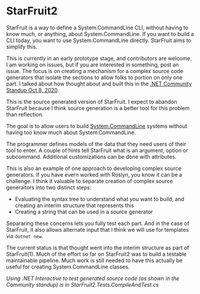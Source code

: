 # StarFruit2

StarFruit is a way to define a System.CommandLine CLI, without having to know much, or anything, about System.CommandLine. If you want to build a CLI today, you want to use System.CommandLine directly. StarFruit aims to simplify this.

This is currently in an early prototype stage, and contributors are welcome. I am working on issues, but if you are interested in something, post an issue. The focus is on creating a mechanism for a complex source code generators that isolate the sections to allow folks to portion on only one part. I talked about how  thought about and built this in the [.NET Community Standup Oct 8, 2020](https://www.youtube.com/watch?v=A4479Etdx4I&list=PL1rZQsJPBU2St9-Mz1Kaa7rofciyrwWVx&index=0).

This is the source generated version of StarFruit. I expect to abandon StarFruit because I think source generation is a better tool for this problem than reflection. 

The goal is to allow users to build [System.CommandLine](https://github.com/dotnet/command-line-api) systems without having too know much about System.CommandLine. 

The programmer defines models of the data that they need users of their tool to enter. A couple of hints tell StarFruit what is an argument, option or subcommand. Additional customizations can be done with attributes. 

This is also an example of one approach to developing complex source generators. If you have evern worked with Roslyn, you know it can be a challenge. I think it valuable to separate creation of complex source generaitors into two distinct steps: 

* Evaluating the syntax tree to understand what you want to build, and creating an interim structure that represents this
* Creating a string that can be used in a source generator

Separaring these concerns lets you fully test each part. And in the case of StarFruit, it also allows alternate input that I think we will use for templates via `dotnet new`.

The current status is that thought went into the interim structure as part of StarFruit(1). Much of the effort so far on StarFruit2 was to build a testable maintainable pipeline. Much work is still needed to have this actually be useful for creating System.CommandLine classes. 

_Using .NET Interactive to test generated source code (as shown in the Community standup) is in StarFruit2.Tests.CompileAndTest.cs_
